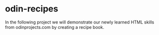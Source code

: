 # odin-recipes

In the following project we will demonstrate our newly learned HTML skills from odinprojects.com by creating a recipe book.